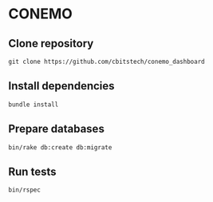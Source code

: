 # CONEMO

## Clone repository

    git clone https://github.com/cbitstech/conemo_dashboard

## Install dependencies

    bundle install

## Prepare databases

    bin/rake db:create db:migrate

## Run tests

    bin/rspec
